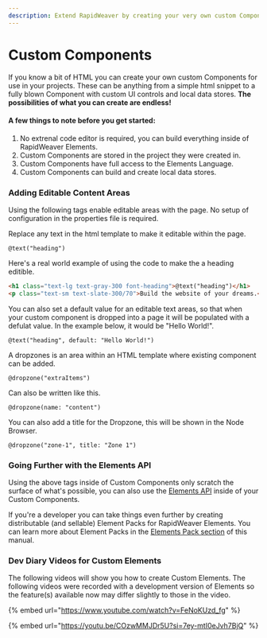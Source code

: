 ```yaml
---
description: Extend RapidWeaver by creating your very own custom Components
---
```


# Custom Components

If you know a bit of HTML you can create your own custom Components for use in your projects. These can be anything from a simple html snippet to a fully blown Component with custom UI controls and local data stores. **The possibilities of what you can create are endless!**

#### A few things to note before you get started:

1. No extrenal code editor is required, you can build everything inside of RapidWeaver  Elements.
2. Custom Components are stored in the project they were created in.
3. Custom Components have full access to the Elements Language.
4. Custom Components can build and create local data stores.

### Adding Editable Content Areas

Using the following tags enable editable areas with the page. No setup of configuration in the properties file is required.

Replace any text in the html template to make it editable within the page.

```
@text("heading")
```

Here's a real world example of using the code to make the a heading editible.

```html
<h1 class="text-lg text-gray-300 font-heading">@text("heading")</h1>
<p class="text-sm text-slate-300/70">Build the website of your dreams.</p>
```

You can also set a default value for an editable text areas, so that when your custom component is dropped into a page it will be populated with a defulat value. In the example below, it would be "Hello World!".

```
@text("heading", default: "Hello World!")
```

A dropzones is an area within an HTML template where existing component can be added.

```
@dropzone("extraItems")
```

Can also be written like this.

```
@dropzone(name: "content")
```

You can also add a title for the Dropzone, this will be shown in the Node Browser.

```
@dropzone("zone-1", title: "Zone 1")
```

### Going Further with the Elements API

Using the above tags inside of Custom Components only scratch the surface of what's possible, you can also use the [Elements API](../../elements-language/api-introduction/) inside of your Custom Components.

If you're a developer you can take things even further by creating distributable (and sellable) Element Packs for RapidWeaver Elements. You can learn more about Element Packs in the [Elements Pack section](../../elements-language/api-introduction/getting-started.md) of this manual.

### Dev Diary Videos for Custom Elements

The following videos will show you how to create Custom Elements. The following videos were recorded with a development version of Elements so the feature(s) available now may differ slightly to those in the video.

{% embed url="https://www.youtube.com/watch?v=FeNoKUzd_fg" %}

{% embed url="https://youtu.be/COzwMMJDr5U?si=7ey-mtI0eJvh7BjQ" %}
